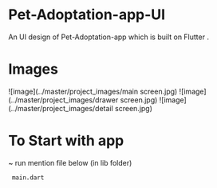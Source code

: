 # Pet-Adoptation-app-UI
An UI design of Pet-Adoptation-app which is built on Flutter .

# Images
![image](../master/project_images/main screen.jpg)
![image](../master/project_images/drawer screen.jpg)
![image](../master/project_images/detail screen.jpg)

# To Start with app
~ run mention file below (in lib folder)
```bash
 main.dart
```
